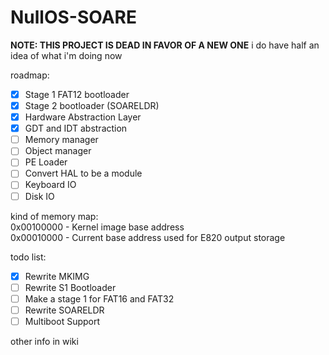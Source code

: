 # NullOS-SOARE

**NOTE: THIS PROJECT IS DEAD IN FAVOR OF A NEW ONE**
i do have half an idea of what i'm doing now

roadmap: 
- [x] Stage 1 FAT12 bootloader
- [x] Stage 2 bootloader (SOARELDR)
- [x] Hardware Abstraction Layer
- [x] GDT and IDT abstraction
- [ ] Memory manager <IN-PROGRESS>
- [ ] Object manager
- [ ] PE Loader
- [ ] Convert HAL to be a module
- [ ] Keyboard IO
- [ ] Disk IO

kind of memory map:\
0x00100000 - Kernel image base address\
0x00010000 - Current base address used for E820 output storage

todo list:
- [x] Rewrite MKIMG
- [ ] Rewrite S1 Bootloader <IN-PROGRESS>
- [ ] Make a stage 1 for FAT16 and FAT32 <IN-PROGRESS>
- [ ] Rewrite SOARELDR <IN-PROGRESS>
- [ ] Multiboot Support

other info in wiki
